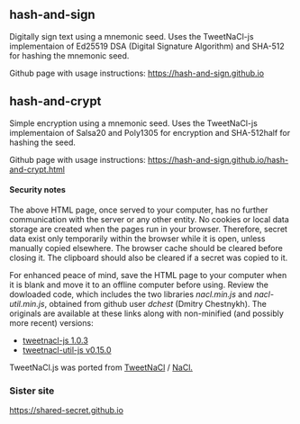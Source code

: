 ## hash-and-sign
Digitally sign text using a mnemonic seed.
Uses the TweetNaCl-js implementaion of Ed25519 DSA (Digital Signature Algorithm) and SHA-512 for hashing the mnemonic seed.

Github page with usage instructions: https://hash-and-sign.github.io

## hash-and-crypt
Simple encryption using a mnemonic seed.
Uses the TweetNaCl-js implementaion of Salsa20 and Poly1305 for encryption and SHA-512half for hashing the seed.

Github page with usage instructions: https://hash-and-sign.github.io/hash-and-crypt.html

<h4>Security notes</h4>
  <p>The above HTML page, once served to your computer, has no further communication
  with the server or any other entity. No cookies or local data storage are created when
  the pages run in your browser. Therefore, secret data exist only temporarily within
  the browser while it is open, unless manually copied elsewhere.
  The browser cache should be cleared before closing it. The clipboard should
  also be cleared if a secret was copied to it.</p>
  <p>For enhanced peace of mind, save the HTML page to your computer when it is blank and move it
  to an offline computer before using. Review the dowloaded code, which includes the two libraries <i>nacl.min.js</i>
  and <i>nacl-util.min.js</i>, obtained from github user <i>dchest</i> (Dmitry Chestnykh).
  The originals are available at these links along with non-minified (and possibly more recent) versions:</p>
  <ul>
  <li><a href="https://github.com/dchest/tweetnacl-js/releases/tag/1.0.3">tweetnacl-js 1.0.3</a></li>
  <li><a href="https://github.com/dchest/tweetnacl-util-js/releases/tag/v0.15.0">tweetnacl-util-js v0.15.0</a></li>
  </ul>
  <p>TweetNaCl.js was ported from <a href="http://tweetnacl.cr.yp.to/">TweetNaCl</a> / <a href="http://nacl.cr.yp.to/">NaCl.</a></p>

### Sister site
https://shared-secret.github.io



